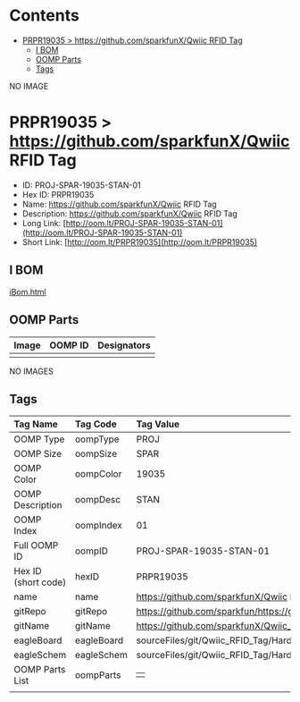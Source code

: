 



Contents
========

* [PRPR19035 > https://github.com/sparkfunX/Qwiic RFID Tag](#prpr19035--httpsgithubcomsparkfunxqwiic-rfid-tag)
	* [I BOM](#i-bom)
	* [OOMP Parts](#oomp-parts)
	* [Tags](#tags)
  
NO IMAGE  
# PRPR19035 > https://github.com/sparkfunX/Qwiic RFID Tag

- ID: PROJ-SPAR-19035-STAN-01
- Hex ID: PRPR19035
- Name: https://github.com/sparkfunX/Qwiic RFID Tag
- Description: https://github.com/sparkfunX/Qwiic RFID Tag
- Long Link: [http://oom.lt/PROJ-SPAR-19035-STAN-01](http://oom.lt/PROJ-SPAR-19035-STAN-01)
- Short Link: [http://oom.lt/PRPR19035](http://oom.lt/PRPR19035)

## I BOM
  
[iBom.html](https://htmlpreview.github.io/?https://github.com/oomlout/oomlout_OOMP_projects/blob/main/PROJ/SPAR/19035/STAN/01ibom.html)
## OOMP Parts
  

|Image|OOMP ID|Designators|
| :--- | :--- | :--- |
||||
  
NO IMAGES  
## Tags
  

|Tag Name|Tag Code|Tag Value|
| :--- | :--- | :--- |
|OOMP Type|oompType|PROJ|
|OOMP Size|oompSize|SPAR|
|OOMP Color|oompColor|19035|
|OOMP Description|oompDesc|STAN|
|OOMP Index|oompIndex|01|
|Full OOMP ID|oompID|PROJ-SPAR-19035-STAN-01|
|Hex ID (short code)|hexID|PRPR19035|
|name|name|https://github.com/sparkfunX/Qwiic RFID Tag|
|gitRepo|gitRepo|https://github.com/sparkfun/https://github.com/sparkfunX/Qwiic_RFID_Tag|
|gitName|gitName|https://github.com/sparkfunX/Qwiic_RFID_Tag|
|eagleBoard|eagleBoard|sourceFiles/git/Qwiic_RFID_Tag/Hardware/Qwiic_RFID_Tag.brd|
|eagleSchem|eagleSchem|sourceFiles/git/Qwiic_RFID_Tag/Hardware/Qwiic_RFID_Tag.sch|
|OOMP Parts List|oompParts|<table><tr><td></td></tr></table>|
||||
